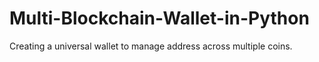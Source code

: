 # Multi-Blockchain-Wallet-in-Python
Creating a universal wallet to manage address across multiple coins. 
